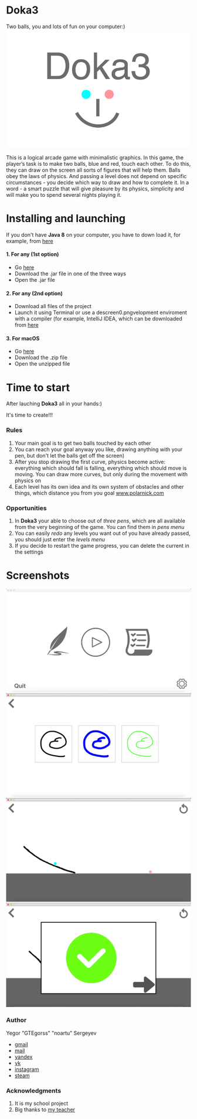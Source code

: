 # Doka3
Two balls, you and lots of fun on your computer:)
![iHaveAnIdea](https://github.com/GTEgorss/Doka3/blob/master/src/media/opening.jpg)

  This is a logical arcade game with minimalistic graphics. In this game, the player’s task is to make two balls, blue and red, touch each other. To do this, they can draw on the screen all sorts of figures that will help them. Balls obey the laws of physics. And passing a level does not depend on specific circumstances - you decide which way to draw and how to complete it.
In a word - a smart puzzle that will give pleasure by its physics, simplicity and will make you to spend several nights playing it.

# Installing and launching
If you don't have **Java 8** on your computer, you have to down load it, for example, from [here](https://www.oracle.com/technetwork/java/javase/downloads/jdk8-downloads-2133151.html)
#### 1. For any (1st option)
  - Go [here](https://github.com/GTEgorss/Doka3/releases/tag/v1.0)
  - Download the .jar file in one of the three ways
  - Open the .jar file
#### 2. For any (2nd option)
  - Download all files of the project
  - Launch it using Terminal or use a descreen0.pngvelopment enviroment with a compiler (for example, IntelliJ IDEA, which can be downloaded from [here](https://www.jetbrains.com/idea/#chooseYourEdition) 
#### 3. For macOS
  - Go [here](https://github.com/GTEgorss/Doka3/releases/tag/v1.0.1)
  - Download the .zip file
  - Open the unzipped file
  
# Time to start
After lauching **Doka3** all in your hands:)
<p>It's time to create!!!</p>

### Rules
1. Your main goal is to get two balls touched by each other
2. You can reach your goal anyway you like, drawing anything with your pen, but don't let the balls get off the screen)
3. After you stop drawing the first curve, physics become active: everything which should fall is falling, everything which should move is moving. You can draw more curves, but only during the movement with physics on
4. Each level has its own idea and its own system of obstacles and other things, which distance you from you goal
www.polarnick.com
### Opportunities 
 1. In **Doka3** your able to choose out of *three pens*, which are all available from the very beginning of the game. You can find them in *pens menu*
 2. You can easily *redo* any levels you want out of you have already passed, you should just enter the *levels menu*
 3. If you decide to restart the game progress, you can delete the current in the settings 
 
# Screenshots
![screen0](https://github.com/GTEgorss/Doka3/blob/master/src/screen0.png)
![screen1](https://github.com/GTEgorss/Doka3/blob/master/src/screen1.png)
![screen2](https://github.com/GTEgorss/Doka3/blob/master/src/screen2.png)
![screen3](https://github.com/GTEgorss/Doka3/blob/master/src/screen3.png)
### Author
Yegor "GTEgorss" "noartu" Sergeyev
- [gmail](noartu@gmail.com)
- [mail](noartu@mail.ru)
- [yandex](noartu@yandex.ru)
- [vk](https://vk.com/noartu)
- [instagram](https://instagram.com/gtegorss)
- [steam](https://steamcommunity.com/id/gtegorss/)

### Acknowledgments
1. It is my school project
2. Big thanks to [my teacher](http://polarnick.com/index_ru.html)
